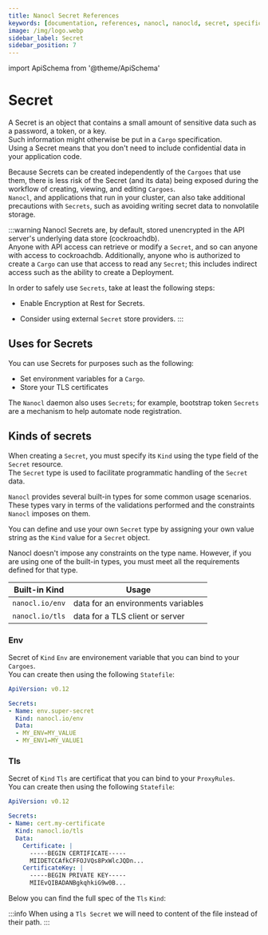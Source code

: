 ```yaml
---
title: Nanocl Secret References
keywords: [documentation, references, nanocl, nanocld, secret, specification, spec]
image: /img/logo.webp
sidebar_label: Secret
sidebar_position: 7
---
```


import ApiSchema from '@theme/ApiSchema'

# Secret

A Secret is an object that contains a small amount of sensitive data such as a password, a token, or a key.<br/>
Such information might otherwise be put in a `Cargo` specification.<br />
Using a Secret means that you don't need to include confidential data in your application code.

Because Secrets can be created independently of the `Cargoes` that use them, there is less risk of the Secret (and its data) being exposed during the workflow of creating, viewing, and editing `Cargoes`.<br />
`Nanocl`, and applications that run in your cluster, can also take additional precautions with `Secrets`, such as avoiding writing secret data to nonvolatile storage.


:::warning
Nanocl Secrets are, by default, stored unencrypted in the API server's underlying data store (cockroachdb).<br />
Anyone with API access can retrieve or modify a `Secret`, and so can anyone with access to cockroachdb. Additionally, anyone who is authorized to create a `Cargo` can use that access to read any `Secret`; this includes indirect access such as the ability to create a Deployment.

In order to safely use `Secrets`, take at least the following steps:

* Enable Encryption at Rest for Secrets.
<!-- * Restrict `Secret` access to specific containers. -->
* Consider using external `Secret` store providers.
:::

## Uses for Secrets

You can use Secrets for purposes such as the following:

* Set environment variables for a `Cargo`.
* Store your TLS certificates

The `Nanocl` daemon also uses `Secrets`; for example, bootstrap token `Secrets` are a mechanism to help automate node registration.


## Kinds of secrets

When creating a `Secret`, you must specify its `Kind` using the type field of the `Secret` resource.<br/>
The `Secret` type is used to facilitate programmatic handling of the `Secret` data.

`Nanocl` provides several built-in types for some common usage scenarios.<br />
These types vary in terms of the validations performed and the constraints `Nanocl` imposes on them.

You can define and use your own `Secret` type by assigning your own value string as the `Kind` value for a `Secret` object.

Nanocl doesn't impose any constraints on the type name. However, if you are using one of the built-in types, you must meet all the requirements defined for that type.

| Built-in Kind      | 	Usage |
| ----------- | ----------- |
| `nanocl.io/env` | data for an environments variables |
| `nanocl.io/tls`   | data for a TLS client or server    |

### Env

Secret of `Kind` `Env` are environement variable that you can bind to your `Cargoes`.<br />
You can create then using the following `Statefile`:

```yaml
ApiVersion: v0.12

Secrets:
- Name: env.super-secret
  Kind: nanocl.io/env
  Data:
  - MY_ENV=MY_VALUE
  - MY_ENV1=MY_VALUE1
```

### Tls

Secret of `Kind` `Tls` are certificat that you can bind to your `ProxyRules`.<br />
You can create then using the following `Statefile`:

```yaml
ApiVersion: v0.12

Secrets:
- Name: cert.my-certificate
  Kind: nanocl.io/tls
  Data:
    Certificate: |
      -----BEGIN CERTIFICATE-----
      MIIDETCCAfkCFFOJVQs8PxWlcJQDn...
    CertificateKey: |
      -----BEGIN PRIVATE KEY-----
      MIIEvQIBADANBgkqhkiG9w0B...
```

Below you can find the full spec of the `Tls` `Kind`:

<ApiSchema example={false} id="nanocld-latest" pointer="#/components/schemas/ProxySslConfig" />


:::info
When using a `Tls Secret` we will need to content of the file instead of their path.
:::
